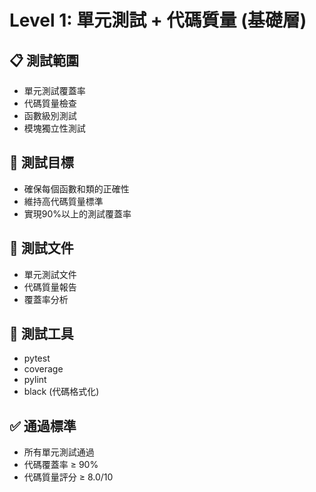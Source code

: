 # Level 1: 單元測試 + 代碼質量 (基礎層)

## 📋 測試範圍
- 單元測試覆蓋率
- 代碼質量檢查
- 函數級別測試
- 模塊獨立性測試

## 🎯 測試目標
- 確保每個函數和類的正確性
- 維持高代碼質量標準
- 實現90%以上的測試覆蓋率

## 📁 測試文件
- 單元測試文件
- 代碼質量報告
- 覆蓋率分析

## 🔧 測試工具
- pytest
- coverage
- pylint
- black (代碼格式化)

## ✅ 通過標準
- 所有單元測試通過
- 代碼覆蓋率 ≥ 90%
- 代碼質量評分 ≥ 8.0/10

